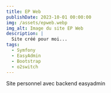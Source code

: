 ```yaml
---
title: EP Web
publishDate: 2023-10-01 00:00:00
img: /assets/epweb.webp
img_alt: Image du site EP Web
description: |
  Site créé pour moi...
tags:
  - Symfony
  - EasyAdmin
  - Bootstrap
  - o2switch
---
```


Site personnel avec backend easyadmin
